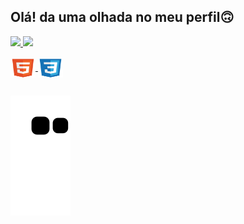 ## Olá! da uma olhada no meu perfil🙃

<div>
  <a href="https://github.com/HenrickSC">
  <img height="130em" src="https://github-readme-stats.vercel.app/api?username=HenrickSC&show_icons=true&theme=dracula&include_all_commits=true&count_private=true"/>
  <img height="130em" src="https://github-readme-stats.vercel.app/api/top-langs/?username=HenrickSC&layout=compact&langs_count=7&theme=dracula"/>
</div>
  
<div style="display: inline_block"><br>
  <img align="center" alt="Rafa-HTML" height="30" width="40" src="https://raw.githubusercontent.com/devicons/devicon/master/icons/html5/html5-original.svg">
  <img align="center" alt="Rafa-CSS" height="30" width="40" src="https://raw.githubusercontent.com/devicons/devicon/master/icons/css3/css3-original.svg">
</div>
  
  ##
  
<div>  
 
  ![Snake animation](https://github.com/HenrickSC/HenrickSC/blob/output/github-contribution-grid-snake.svg)
 
</div>

